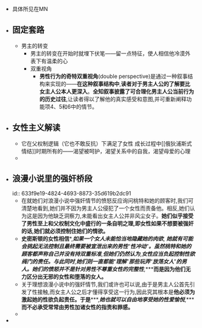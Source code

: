 - 具体所见在MN
- ## 固定套路
	- 男主的转变
		- 男主的转变在开始时就埋下伏笔——留一点特征，使人相信他冷漠外表下有温柔的心
		- 双重视角
			- **男性行为的奇特双重视角**(double perspective)是通过一种叙事结构来实现的——**在这种叙事结构中**,**读者对于男主人公的了解要比女主人公本人更深入**。**全知叙事披露了可合理化男主人公当前行为的历史过往**,让读者得以了解他的真实感受和意图,并可重新阐释功能项4、5和6中的情节。
- ## 女性主义解读
	- 它在父权制逻辑（它也不敢反抗）下满足了女性 成长过程中[[俄狄浦斯式情结]]时期所有的——渴望被呵护，渴望关系中的自我，渴望母爱的心理
	-
- ## 浪漫小说里的强奸桥段
  id:: 633f9e19-4824-4693-8873-35d619b2dc91
	- 在就她们对浪漫小说中强奸情节的愤怒反应询问桃特和她的顾客时,我们可清楚地看到,她们并不因为男主人公侵犯了一个女性而责备他。相反,她们认为这是因为他缺乏洞察力,未能看出女主人公并非风尘女子。**她们似乎接受了男性至上和父权制文化中盛行的一条自明之理,即女性如果不想要被强奸的话,她们就必须控制住她们的情欲。**
	- ****史密斯顿的女性相信*****,*****如果一个女人未能恰当地隐藏她的肉欲*****, *****她就有可能会挑起无法控制且最终需要被宣泄出来的男性*****“*****性冲动*****”*****。虽然桃特和她的顾客都声称自己并没有持双重标准*****,*****但她们仍然认为*****,*****女性应当负起控制性欲阀门的责任。与此同时*****,*****她们则一直都能*****“*****理解*****”*****那些玩弄*****“*****放荡女人*****”*****的男人。她们的愤怒并不是针对男性不尊重女性的完整性*****,*****而是因为他们无力区分出无邪的女性和堕落的女人。**
	- 关于理想浪漫小说中的强奸情节,我们或许也可以说,由于是男主人公首先引发了性接触,而女主人公之后才懂得享受这一行为,因此究其根本是**他必须为激起她的性欲负起责任。于是*****,*****她也就可以自由地享受她的性爱愉悦*****,*****而不必承受常常由男性加诸女性的指责和罪感。**
	-
-